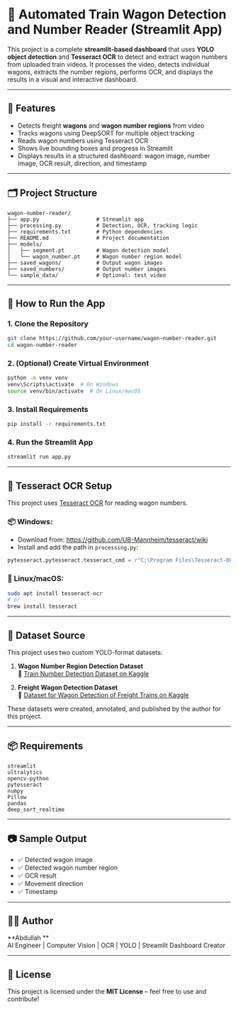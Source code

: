 # 🚆 Automated Train Wagon Detection and Number Reader (Streamlit App)

This project is a complete **streamlit-based dashboard** that uses **YOLO object detection** and **Tesseract OCR** to detect and extract wagon numbers from uploaded train videos. It processes the video, detects individual wagons, extracts the number regions, performs OCR, and displays the results in a visual and interactive dashboard.

---

## 🎯 Features

- Detects freight **wagons** and **wagon number regions** from video
- Tracks wagons using DeepSORT for multiple object tracking
- Reads wagon numbers using Tesseract OCR
- Shows live bounding boxes and progress in Streamlit
- Displays results in a structured dashboard: wagon image, number image, OCR result, direction, and timestamp

---

## 🗂 Project Structure

```
wagon-number-reader/
├── app.py                  # Streamlit app
├── processing.py           # Detection, OCR, tracking logic
├── requirements.txt        # Python dependencies
├── README.md               # Project documentation
├── models/
│   ├── segment.pt          # Wagon detection model
│   └── wagon_number.pt     # Wagon number region model
├── saved_wagons/           # Output wagon images
├── saved_numbers/          # Output number images
└── sample_data/            # Optional: test video
```

---

## 🚀 How to Run the App

### 1. Clone the Repository
```bash
git clone https://github.com/your-username/wagon-number-reader.git
cd wagon-number-reader
```

### 2. (Optional) Create Virtual Environment
```bash
python -m venv venv
venv\Scripts\activate  # On Windows
source venv/bin/activate  # On Linux/macOS
```

### 3. Install Requirements
```bash
pip install -r requirements.txt
```

### 4. Run the Streamlit App
```bash
streamlit run app.py
```

---

## 🔧 Tesseract OCR Setup

This project uses [Tesseract OCR](https://github.com/tesseract-ocr/tesseract) for reading wagon numbers.

### 📦 Windows:
- Download from: https://github.com/UB-Mannheim/tesseract/wiki
- Install and add the path in `processing.py`:
```python
pytesseract.pytesseract.tesseract_cmd = r"C:\Program Files\Tesseract-OCR\tesseract.exe"
```

### 🐧 Linux/macOS:
```bash
sudo apt install tesseract-ocr
# or
brew install tesseract
```

---

## 📂 Dataset Source

This project uses two custom YOLO-format datasets:

1. **Wagon Number Region Detection Dataset**  
   📎 [Train Number Detection Dataset on Kaggle](https://www.kaggle.com/datasets/abdullahgour/train-number-detection-dataset)

2. **Freight Wagon Detection Dataset**  
   📎 [Dataset for Wagon Detection of Freight Trains on Kaggle](https://www.kaggle.com/datasets/abdullahgour/dataset-for-wagon-detection-of-freight-trains)

These datasets were created, annotated, and published by the author for this project.

---

## 📦 Requirements

```
streamlit
ultralytics
opencv-python
pytesseract
numpy
Pillow
pandas
deep_sort_realtime
```

---

## 📷 Sample Output

- ✅ Detected wagon image
- ✅ Detected wagon number region
- ✅ OCR result
- ✅ Movement direction
- ✅ Timestamp

---

## 👨‍💻 Author

**Abdullah **  
AI Engineer | Computer Vision | OCR | YOLO | Streamlit Dashboard Creator

---

## 📄 License

This project is licensed under the **MIT License** – feel free to use and contribute!
